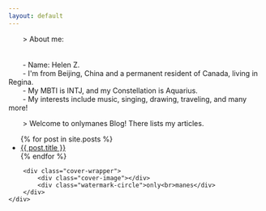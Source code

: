 ```yaml
---
layout: default
---
```


<div class="about-section">
  <p>
    &emsp;&emsp;> About me:
  <br><br>
  <br>&emsp;&emsp;- Name: Helen Z.
  <br>&emsp;&emsp;- I'm from Beijing, China and a permanent resident of Canada, living in Regina.
  <br>&emsp;&emsp;- My MBTI is INTJ, and my Constellation is Aquarius.
  <br>&emsp;&emsp;- My interests include music, singing, drawing, traveling, and many more!
  </p>
</div>

<div class="post-section">
  <p>&emsp;&emsp;> Welcome to onlymanes Blog! There lists my articles.</p>
  <ul class="post-list">
    {% for post in site.posts %}
      <li class="post-item">
        <a href="{{ post.url }}" class="post-link">{{ post.title }}</a>
      </li>
    {% endfor %}
  </ul>
</div>


<div class="content-container">
    <div class="main-layout">
        <div class="text-section">
            <!-- Your content -->
        </div>
        
        <div class="cover-wrapper">
            <div class="cover-image"></div>
            <div class="watermark-circle">only<br>manes</div>
        </div>
    </div>
</div>